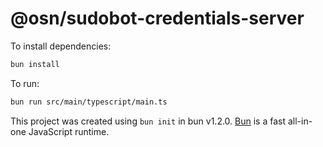 # @osn/sudobot-credentials-server

To install dependencies:

```bash
bun install
```

To run:

```bash
bun run src/main/typescript/main.ts
```

This project was created using `bun init` in bun v1.2.0. [Bun](https://bun.sh) is a fast all-in-one JavaScript runtime.
